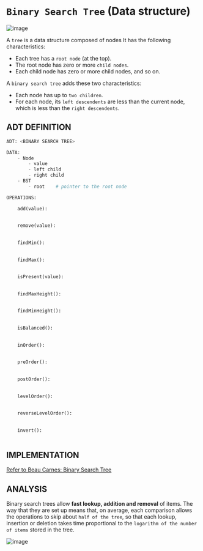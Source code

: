 # `Binary Search Tree` (Data structure)

![image](https://user-images.githubusercontent.com/14041622/48757608-4afd3780-ecd8-11e8-9638-8d249c31c8c1.png)


A `tree` is a data structure composed of nodes It has the following characteristics:
- Each tree has a `root node` (at the top).
- The root node has zero or more `child nodes`.
- Each child node has zero or more child nodes, and so on.

A `binary search tree` adds these two characteristics:
- Each node has up to `two children`.
- For each node, its `left descendents` are less than the current node, which is less than the `right descendents`.

## ADT DEFINITION

```py
ADT: <BINARY SEARCH TREE>

DATA:
    - Node
        - value
        - left child
        - right child
    - BST
        - root    # pointer to the root node

OPERATIONS:

    add(value):
        
            
    remove(value):
        
            
    findMin():
        
            
    findMax():
        
            
    isPresent(value):
        
            
    findMaxHeight():
        
            
    findMinHeight():
        
            
    isBalanced():
        
            
    inOrder():
        
            
    preOrder():
        
            
    postOrder():
        
            
    levelOrder():
        
            
    reverseLevelOrder():
        
            
    invert():
        
```

## IMPLEMENTATION

[Refer to Beau Carnes: Binary Search Tree](https://codepen.io/beaucarnes/pen/ryKvEQ?editors=0011)

## ANALYSIS

Binary search trees allow **fast lookup, addition and removal** of items. 
The way that they are set up means that, on average, each comparison allows the operations to skip about `half of the tree`, 
so that each lookup, insertion or deletion takes time proportional to the `logarithm of the number of items` stored in the tree.

![image](https://user-images.githubusercontent.com/14041622/48757904-35d4d880-ecd9-11e8-8ef0-bdd2760f41e2.png)
